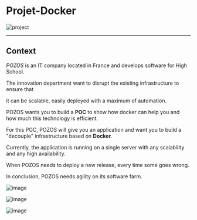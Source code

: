 # Projet-Docker

![project](https://user-images.githubusercontent.com/18481009/84582395-ba230b00-adeb-11ea-9453-22ed1be7e268.jpg)


------------


## Context


*POZOS*  is an IT company located in France and develops software for High School.

The innovation department want to disrupt the existing infrastructure to ensure that

it can be scalable, easily deployed with a maximum of automation.

POZOS wants you to build a **POC** to show how docker can help you and how much this technology is efficient.

For this POC, POZOS will give you an application and want you to build a "decouple" infrastructure based on **Docker**.

Currently, the application is running on a single server with any scalability and any high availability.

When POZOS needs to deploy a new release, every time some goes wrong.

In conclusion, POZOS needs agility on its software farm.





![image](https://user-images.githubusercontent.com/79446351/201412905-eb5cdc2b-6c48-4439-a729-94af3912b489.png)


![image](https://user-images.githubusercontent.com/79446351/201413156-acbb1cfe-1396-41b7-b402-4811a1d12858.png)


![image](https://user-images.githubusercontent.com/79446351/201424326-5e6db1a6-18ee-4f75-994d-74ffa5b9db40.png)



